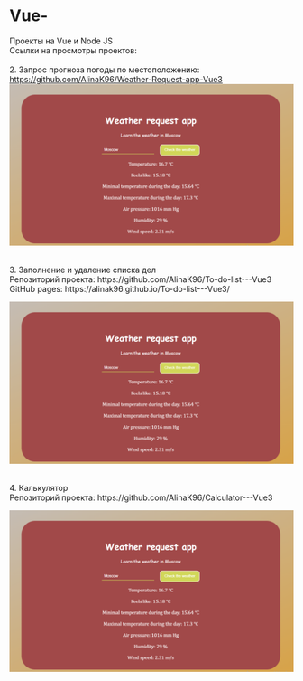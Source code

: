 # Vue-
Проекты на Vue и Node JS <br>
Ссылки на просмотры проектов: <br>
<br>
2. Запрос прогноза погоды по местоположению:<br>
 https://github.com/AlinaK96/Weather-Request-app-Vue3
<br>
![Вид:](./results/weather.png)


<br>
3. Заполнение и удаление списка дел <br>
Репозиторий проекта: https://github.com/AlinaK96/To-do-list---Vue3 <br>
GitHub pages: https://alinak96.github.io/To-do-list---Vue3/ <br>

![Вид:](./results/weather.png)

<br>
4. Калькулятор <br>
Репозиторий проекта: https://github.com/AlinaK96/Calculator---Vue3 <br>

![Вид:](./results/weather.png)


